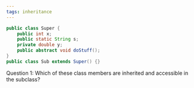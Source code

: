 ```yaml
---
tags: inheritance
---
```


```java
public class Super {
    public int x;
    public static String s;
    private double y;
    public abstract void doStuff();
}
public class Sub extends Super() {}
```

Question 1: Which of these class members are inherited and accessible in the subclass?